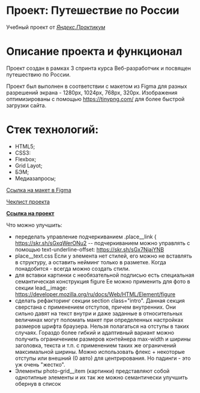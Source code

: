 # Проект: Путешествие по России
Учебный проект от [*Яндекс.Практикум*](https://practicum.yandex.ru/)

# Описание проекта и функционал
Проект создан в рамках 3 спринта курса Веб-разработчик и посвящен путешествию по России.

Проект был выполнен в соответствии с макетом из Figma для разных разрешений экрана - 1280px, 1024px, 768px, 320px. Изображения оптимизированы с помощью https://tinypng.com/ для более быстрой загрузки сайта.

# Стек технологий:
* HTML5;
* CSS3:
* Flexbox;
* Grid Layot;
* БЭМ;
* Медиазапросы;

[Ссылка на макет в Figma](https://www.figma.com/file/5S2WSbEFL6awjVWJ0NWL8Q/Sprint-3_-Russia-_-desktop-mobile?node-id=28503%3A0)

[Чеклист проекта](https://code.s3.yandex.net/web-developer/checklists-pdf/new-program/checklist-3.pdf)

**[Ссылка на проект](https://smolskaia.github.io/russian-travel/)**

Что можно улучшить:
* переделать управление подчеркиванием
.place__link { 
https://skr.sh/sGxqWerONu2 -- подчеркиванием можно управлять с помощью text-underline-offset: https://skr.sh/sGx7NjajYNB
* place__text.css Если у элемента нет стилей, его можно не вставлять в структуру, а оставить нейминг только в разметке. Когда понадобится - всегда можно создать стили.
*  для вставки картинки с необязательной подписью есть специальная семантическая конструкция figure
Ее можно применить для фото в секции lead__image: https://developer.mozilla.org/ru/docs/Web/HTML/Element/figure
* сделать рефакторинг секции section class="intro".
Данная секция сверстана с применением отступов, причем внутренних. Они сильно давят на текст внутри и даже заданные в относительных величинах могут поломать макет при определенных настройках размеров шрифта браузера. 
Нельзя полагаться на отступы в таких случаях. Гораздо более гибкий и адаптивный вариант можно получить ограничением размеров контейнера max-width и ширины заголовка, текста и т.п. с применением таких же ограничений максимальной ширины. Можно использовать флекс + некоторые отступы или внешний (0 авто) для центрирования. Но падинги - это уж очень "жестко". 
* Элементы photo-grid__item (картинки) представляют собой однотипные элементы и их так же можно семантически улучшить обернув в список